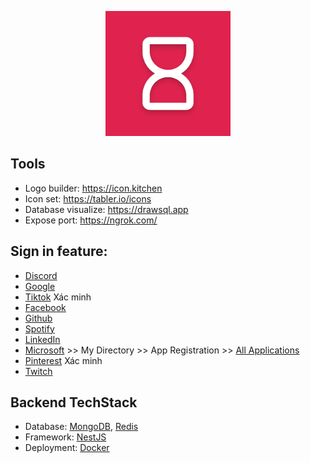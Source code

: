 <p align="center">
  <a href="" target="blank">
    <img src="./assets//logo.png" width="200" alt="Nest Logo" />
  </a>
</p>

## Tools

- Logo builder: https://icon.kitchen
- Icon set: https://tabler.io/icons
- Database visualize: https://drawsql.app
- Expose port: https://ngrok.com/

## Sign in feature:

- [Discord](https://discord.com/developers/applications)
- [Google](https://console.cloud.google.com/apis/dashboard)
- [Tiktok](https://developers.tiktok.com/app) Xác minh
- [Facebook](https://developers.facebook.com/apps/?show_reminder=true)
- [Github](https://github.com/settings/apps)
- [Spotify](https://developer.spotify.com/dashboard)
- [LinkedIn](https://www.linkedin.com/developers/apps)
- [Microsoft](https://portal.azure.com/) >> My Directory >> App Registration >> [All Applications](https://go.microsoft.com/fwlink/?linkid=2083908)
- [Pinterest](https://developers.pinterest.com/apps) Xác minh
- [Twitch](https://dev.twitch.tv/console/apps)


## Backend TechStack

- Database: [MongoDB](https://www.mongodb.com/), [Redis](https://redis.io/)
- Framework: [NestJS](https://nestjs.com/)
- Deployment: [Docker](https://www.digitalocean.com/community/tutorials/how-to-install-and-use-docker-on-ubuntu-22-04)
